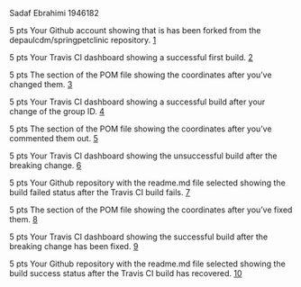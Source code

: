 Sadaf Ebrahimi 1946182

5 pts Your Github account showing that is has been forked from the depaulcdm/springpetclinic
repository.
[1](https://github.com/SadafEbraahimi/spring-petclinic/blob/master/images/1.PNG)

5 pts Your Travis CI dashboard showing a successful first build.
[2](https://github.com/SadafEbraahimi/spring-petclinic/blob/master/images/2.PNG)

5 pts The section of the POM file showing the coordinates after you’ve changed them.
[3](https://github.com/SadafEbraahimi/spring-petclinic/blob/master/images/3.PNG)

5 pts Your Travis CI dashboard showing a successful build after your change of the group
ID.
[4](https://github.com/SadafEbraahimi/spring-petclinic/blob/master/images/4.PNG)

5 pts The section of the POM file showing the coordinates after you’ve commented them
out.
[5](https://github.com/SadafEbraahimi/spring-petclinic/blob/master/images/5.PNG)

5 pts Your Travis CI dashboard showing the unsuccessful build after the breaking change.
[6](https://github.com/SadafEbraahimi/spring-petclinic/blob/master/images/6.PNG)

5 pts Your Github repository with the readme.md file selected showing the build failed
status after the Travis CI build fails.
[7](https://github.com/SadafEbraahimi/spring-petclinic/blob/master/images/7.PNG)

5 pts The section of the POM file showing the coordinates after you’ve fixed them.
[8](https://github.com/SadafEbraahimi/spring-petclinic/blob/master/images/8.PNG)

5 pts Your Travis CI dashboard showing the successful build after the breaking change has
been fixed.
[9](https://github.com/SadafEbraahimi/spring-petclinic/blob/master/images/9.PNG)

5 pts Your Github repository with the readme.md file selected showing the build success
status after the Travis CI build has recovered.
[10](https://github.com/SadafEbraahimi/spring-petclinic/blob/master/images/10.PNG)

